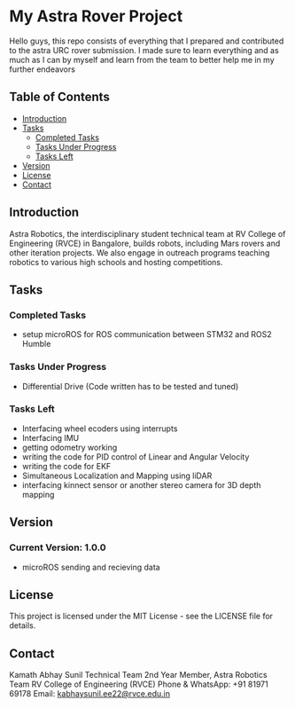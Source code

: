# My Astra Rover Project

Hello guys, this repo consists of everything that I prepared and contributed to the astra URC rover submission. I made sure to learn everything and as much as I can by myself and learn from the team to better help me in my further endeavors

## Table of Contents
- [Introduction](#introduction)
- [Tasks](#tasks)
  - [Completed Tasks](#completed-tasks)
  - [Tasks Under Progress](#tasks-under-progress)
  - [Tasks Left](#tasks-left)
- [Version](#version)
- [License](#license)
- [Contact](#contact)

## Introduction
Astra Robotics, the interdisciplinary student technical team at RV College of Engineering (RVCE) in Bangalore, builds robots, including Mars rovers and other iteration projects. We also engage in outreach programs teaching robotics to various high schools and hosting competitions.

## Tasks

### Completed Tasks
- setup microROS for ROS communication between STM32 and ROS2 Humble

### Tasks Under Progress
- Differential Drive (Code written has to be tested and tuned)

### Tasks Left
- Interfacing wheel ecoders using interrupts
- Interfacing IMU
- getting odometry working
- writing the code for PID control of Linear and Angular Velocity
- writing the code for EKF
- Simultaneous Localization and Mapping using liDAR
- interfacing kinnect sensor or another stereo camera for 3D depth mapping

## Version
### Current Version: 1.0.0
- microROS sending and recieving data

## License
This project is licensed under the MIT License - see the LICENSE file for details.

## Contact
Kamath Abhay Sunil
Technical Team 2nd Year Member, Astra Robotics Team
RV College of Engineering (RVCE)
Phone & WhatsApp: +91 81971 69178
Email: kabhaysunil.ee22@rvce.edu.in
